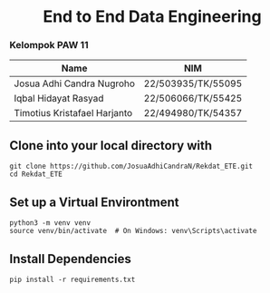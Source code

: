 <h1 align="center">
  End to End Data Engineering
</h1>

### Kelompok PAW 11
| Name                            | NIM                |
| ------------------------------- | ------------------ |
| Josua Adhi Candra Nugroho       | 22/503935/TK/55095 |
| Iqbal Hidayat Rasyad            | 22/506066/TK/55425 |
| Timotius Kristafael Harjanto    | 22/494980/TK/54357 |

## Clone into your local directory with

```
git clone https://github.com/JosuaAdhiCandraN/Rekdat_ETE.git
cd Rekdat_ETE
```

## Set up a Virtual Environtment

```
python3 -m venv venv
source venv/bin/activate  # On Windows: venv\Scripts\activate
```

## Install Dependencies

```
pip install -r requirements.txt
```
